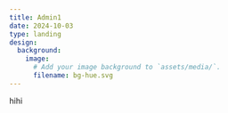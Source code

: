 ```yaml
---
title: Admin1
date: 2024-10-03
type: landing
design:
  background:
    image:
      # Add your image background to `assets/media/`.
      filename: bg-hue.svg
---
```


hihi